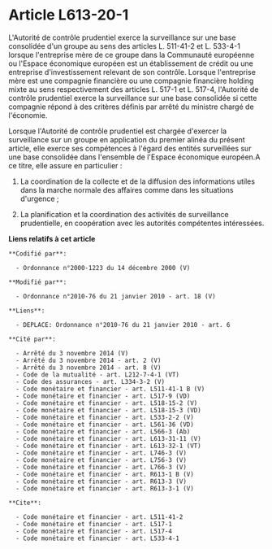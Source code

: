 # Article L613-20-1

L'Autorité de contrôle prudentiel exerce la surveillance sur une base consolidée d'un groupe au sens des articles L. 511-41-2
et L. 533-4-1 lorsque l'entreprise mère de ce groupe dans la Communauté européenne ou l'Espace économique européen est un
établissement de crédit ou une entreprise d'investissement relevant de son contrôle. Lorsque l'entreprise mère est une
compagnie financière ou une compagnie financière holding mixte au sens respectivement des articles L. 517-1 et L. 517-4,
l'Autorité de contrôle prudentiel exerce la surveillance sur une base consolidée si cette compagnie répond à des critères
définis par arrêté du ministre chargé de l'économie. 

Lorsque l'Autorité de contrôle prudentiel est chargée d'exercer la surveillance sur un groupe en application du premier
alinéa du présent article, elle exerce ses compétences à l'égard des entités surveillées sur une base consolidée dans
l'ensemble de l'Espace économique européen.A ce titre, elle assure en particulier : 

1. La coordination de la collecte et de la diffusion des informations utiles dans la marche normale des affaires comme dans
les situations d'urgence ; 

2. La planification et la coordination des activités de surveillance prudentielle, en coopération avec les autorités
compétentes intéressées.

**Liens relatifs à cet article**

	**Codifié par**:

	  - Ordonnance n°2000-1223 du 14 décembre 2000 (V)

	**Modifié par**:

	  - Ordonnance n°2010-76 du 21 janvier 2010 - art. 18 (V)

	**Liens**:

	  - DEPLACE: Ordonnance n°2010-76 du 21 janvier 2010 - art. 6

	**Cité par**:

	  - Arrêté du 3 novembre 2014 (V)
	  - Arrêté du 3 novembre 2014 - art. 2 (V)
	  - Arrêté du 3 novembre 2014 - art. 8 (V)
	  - Code de la mutualité - art. L212-7-4-1 (VT)
	  - Code des assurances - art. L334-3-2 (V)
	  - Code monétaire et financier - art. L511-41-1 B (V)
	  - Code monétaire et financier - art. L517-9 (VD)
	  - Code monétaire et financier - art. L518-15-2 (V)
	  - Code monétaire et financier - art. L518-15-3 (VD)
	  - Code monétaire et financier - art. L533-2-2 (V)
	  - Code monétaire et financier - art. L561-36 (VD)
	  - Code monétaire et financier - art. L566-3 (Ab)
	  - Code monétaire et financier - art. L613-31-11 (V)
	  - Code monétaire et financier - art. L613-32-1 (VT)
	  - Code monétaire et financier - art. L746-3 (V)
	  - Code monétaire et financier - art. L756-3 (V)
	  - Code monétaire et financier - art. L766-3 (V)
	  - Code monétaire et financier - art. R613-1 B (V)
	  - Code monétaire et financier - art. R613-3 (V)
	  - Code monétaire et financier - art. R613-3-1 (V)

	**Cite**:

	  - Code monétaire et financier - art. L511-41-2
	  - Code monétaire et financier - art. L517-1
	  - Code monétaire et financier - art. L517-4
	  - Code monétaire et financier - art. L533-4-1
